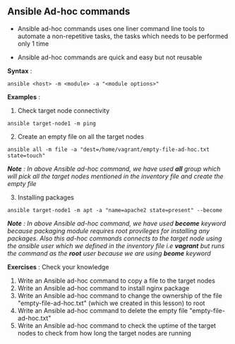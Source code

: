 ## Ansible Ad-hoc commands

- Ansible ad-hoc commands uses one liner command line tools to automate a non-repetitive tasks, the tasks which needs to be performed only 1 time

- Ansible ad-hoc commands are quick and easy but not reusable

**Syntax** :

```
ansible <host> -m <module> -a "<module options>"
```

**Examples** :

1. Check target node connectivity

```
ansible target-node1 -m ping
```

2. Create an empty file on all the target nodes

```
ansible all -m file -a "dest=/home/vagrant/empty-file-ad-hoc.txt state=touch"
```

_**Note** : In above Ansible ad-hoc command, we have used **all** group which will pick all the target nodes mentioned in the inventory file and create the empty file_

3. Installing packages

```
ansible target-node1 -m apt -a "name=apache2 state=present" --become
```

_**Note** : In above Ansible ad-hoc command, we have used **become** keyword because packaging module requires root provileges for installing any packages. Also this ad-hoc commands connects to the target node using the ansible user which we defined in the inventory file i.e **vagrant** but runs the command as the **root** user because we are using **beome** keyword_

**Exercises** : Check your knowledge

1. Write an Ansible ad-hoc command to copy a file to the target nodes
2. Write an Ansible ad-hoc command to install nginx package
3. Write an Ansible ad-hoc command to change the ownership of the file "empty-file-ad-hoc.txt" (which we created in this lesson) to root
4. Write an Ansible ad-hoc command to delete the empty file "empty-file-ad-hoc.txt"
5. Write an Ansible ad-hoc command to check the uptime of the target nodes to check from how long the target nodes are running
